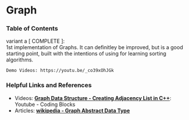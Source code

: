 
Graph
=====

### Table of Contents
variant a [ COMPLETE ]:   
    1st implementation of Graphs. It can definitley be improved, but is a good
    starting point, built with the intentions of using for learning sorting 
    algorithms.     

    Demo Videos: https://youtu.be/_co39xOhJGk


### Helpful Links and References
* Videos:
    [**Graph Data Structure - Creating Adjacency List in C++**](https://www.youtube.com/watch?v=dhgKr8942rs): Youtube - Coding Blocks
* Articles: 
    [**wikipedia - Graph Abstract Data Type**](https://en.wikipedia.org/wiki/Graph_(abstract_data_type))



